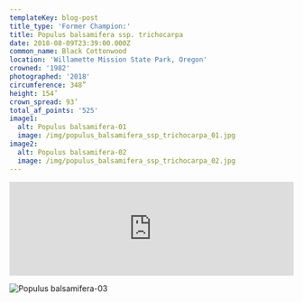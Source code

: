 ```yaml
---
templateKey: blog-post
title_type: 'Former Champion:'
title: Populus balsamifera ssp. trichocarpa
date: 2018-08-09T23:39:00.000Z
common_name: Black Cottonwood
location: 'Willamette Mission State Park, Oregon'
crowned: '1982'
photographed: '2018'
circumference: 348”
height: 154’
crown_spread: 93’
total_af_points: '525'
image1:
  alt: Populus balsamifera-01
  image: /img/populus_balsamifera_ssp_trichocarpa_01.jpg
image2:
  alt: Populus balsamifera-02
  image: /img/populus_balsamifera_ssp_trichocarpa_02.jpg
---
```

<iframe width="100%" height="166" scrolling="no" frameborder="no" allow="autoplay" src="https://w.soundcloud.com/player/?url=https%3A//api.soundcloud.com/tracks/608093628&color=%23ff5500&auto_play=false&hide_related=false&show_comments=true&show_user=true&show_reposts=false&show_teaser=true"></iframe>

![Populus balsamifera-03](/img/populus_balsamifera_ssp_trichocarpa_03.jpg "Populus balsamifera-03")
